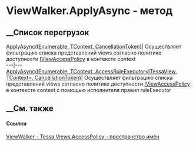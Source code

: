 # ViewWalker<TContext>.ApplyAsync - метод
##  __Список перегрузок
[ApplyAsync(IEnumerable<ITessaView>, TContext,
CancellationToken)](M_Tessa_Views_AccessPolicy_ViewWalker_1_ApplyAsync.htm)|
Осуществляет фильтрацию списка представлений views согласно политике
доступности
[IViewAccessPolicy<TContext>](T_Tessa_Views_AccessPolicy_IViewAccessPolicy_1.htm)
в контексте context  
---|---  
[ApplyAsync(IEnumerable<ITessaView>, TContext, AccessRuleExecutor<ITessaView,
TContext>,
CancellationToken)](M_Tessa_Views_AccessPolicy_ViewWalker_1_ApplyAsync_1.htm)|
Осуществляет фильтрацию списка представлений views согласно политике
доступности
[IViewAccessPolicy<TContext>](T_Tessa_Views_AccessPolicy_IViewAccessPolicy_1.htm)
в контексте context с помощью исполнителя правил ruleExecutor  
##  __См. также
#### Ссылки
[ViewWalker<TContext> \- ](T_Tessa_Views_AccessPolicy_ViewWalker_1.htm)
[Tessa.Views.AccessPolicy - пространство имён](N_Tessa_Views_AccessPolicy.htm)
